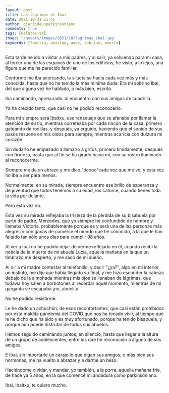 ```yaml
---
layout: post
title: Las lágrimas de Ibai
date: 2021-10-31 21:45
author: diariodeunparkinsoniano
comments: true
tags: [Relatos IX]
image: '/assets/images/2021/10/lagrimas_ibai.jpg'
keywords: [familia, amistad, amor, sobrino, muerte]
---
```


Esta tarde he ido a visitar a mis padres, y al salir, ya volviendo para mi casa, al torcer una de las esquinas de uno de los edificios, he visto, a lo lejos, una figura que me ha parecido familiar.

Conforme me iba acercando, la silueta se hacía cada vez más y más conocida, hasta que no he tenido la más mínima duda: Era mi sobrino Ibai, del que alguna vez he hablado, o más bien, escrito.

Iba caminando, apresurado, al encuentro con sus amigos de cuadrilla.

Ya ha crecido tanto, que casi no he podido reconocerlo.

Para mi siempre será Ibaitxu, ese renacuajo que se afanaba por llamar la atención de su tío, mientras correteaba por cada rincón de la casa, primero gateando de rodillas, y después, ya erguido, haciendo que el sonido de sus pasos resuene en mis oidos para siempre, mientras acaricia con dulzura mi corazón.

Sin dudarlo he empezado a llamarlo a gritos, primero tímidamente, después con firmeza, hasta que al fin se ha girado hacía mí, con su rostro iluminado al reconocerme.

Siempre me da un abrazo y me dice "tioooo"cada vez que me ve, y esta vez no iba a ser para menos.

Normalmente, en su mirada, siempre encuentro ese brillo de esperanza y de juventud que todos tenemos a su edad, los catorce, cuando tienes toda la vida por delante.

Pero esta vez no.

Esta vez su mirada reflejaba la tristeza de la pérdida de su bisabuela por parte de padre, Mercedes, que yo siempre he confundido de nombre y llamaba Victoria, probablemente porque es y será una de las personas más alegres y con ganas de comerse el mundo que he conocido, a la que le han faltado tan sólo unos días para cumplir 98 años.

Al ver a Ibai no he podido dejar de verme reflejado en él, cuando recibí la noticia de la muerte de mi abuela Lucía, aquella mañana en la que un timbrazo me despertó, y me sacó de mi sueño.

Al oir a mi madre contestar al telefonillo, y decir "¿ya?", algo en mi interior, un instinto, me dijo que había llegado su final, y me hizo esconder la cabeza debajo de la almohada mientras mis ojos se llenaban de lágrimas, que todavía hoy salen a borbotones al recordar aquel momento, mientras de mi garganta se escapaba ¡no, abuelita!

No he podido resistirme.

Le he dado un achuchón, de esos reconfortantes, que casi están prohibidos por esta maldita pandemia del COVID que nos ha tocado vivir, al tiempo que le he dicho que ha sido y es muy afortunado, porque ha tenido bisabuela, y porque aún puede disfrutar de todos sus abuelos.

Hemos seguido caminando juntos, en silencio, hasta que llegar a la altura de un grupo de adolescentes, entre los que he reconocido a alguno de sus amigos.

E Ibai, sin importarle un carajo lo que digan sus amigos, o más bien sus hormonas, me ha vuelto a abrazar y a darme un beso.

Haciéndome olvidar, y mandar, yo también, a la porra, aquella mañana fría, de hace ya 5 años, en la que comencé mi andadura como parkinsoniano.

Ibai, Ibaitxu, te quiero mucho.
